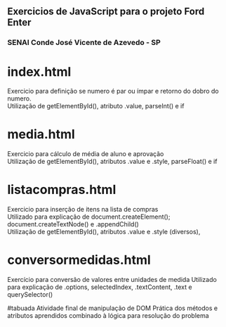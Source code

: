 ## Exercicios de JavaScript para o projeto Ford Enter 

### SENAI Conde José Vicente de Azevedo - SP

# index.html
Exercicio para definição se numero é par ou ímpar e retorno do dobro do numero.<br>
Utilização de getElementById(), atributo .value, parseInt() e if

# media.html
Exercicio para cálculo de média de aluno e aprovação<br>
Utilização de getElementById(), atributos .value e .style, parseFloat() e if

# listacompras.html
Exercicio para inserção de itens na lista de compras<br>
Utilizado para explicação de document.createElement(); document.createTextNode() e .appendChild()<br>
Utilização de getElementById(), atributos .value e .style (diversos), 

# conversormedidas.html
Exercício para conversão de valores entre unidades de medida
Utilizado para explicação de .options, selectedIndex, .textContent, .text e querySelector()

#tabuada
Atividade final de manipulação de DOM
Prática dos métodos e atributos aprendidos combinado à lógica para resolução do problema
